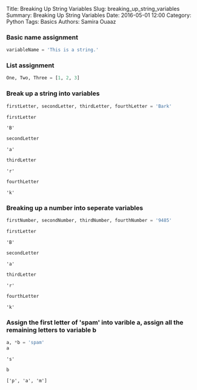 Title: Breaking Up String Variables
Slug: breaking_up_string_variables
Summary: Breaking Up String Variables
Date: 2016-05-01 12:00
Category: Python
Tags: Basics
Authors: Samira Ouaaz



### Basic name assignment


```python
variableName = 'This is a string.'
```

### List assignment


```python
One, Two, Three = [1, 2, 3]
```

### Break up a string into variables


```python
firstLetter, secondLetter, thirdLetter, fourthLetter = 'Bark'
```


```python
firstLetter
```




    'B'




```python
secondLetter
```




    'a'




```python
thirdLetter
```




    'r'




```python
fourthLetter
```




    'k'



### Breaking up a number into seperate variables


```python
firstNumber, secondNumber, thirdNumber, fourthNumber = '9485'
```


```python
firstLetter
```




    'B'




```python
secondLetter
```




    'a'




```python
thirdLetter
```




    'r'




```python
fourthLetter
```




    'k'



### Assign the first letter of 'spam' into varible a, assign all the remaining letters to variable b


```python
a, *b = 'spam'
a
```




    's'




```python
b
```




    ['p', 'a', 'm']


